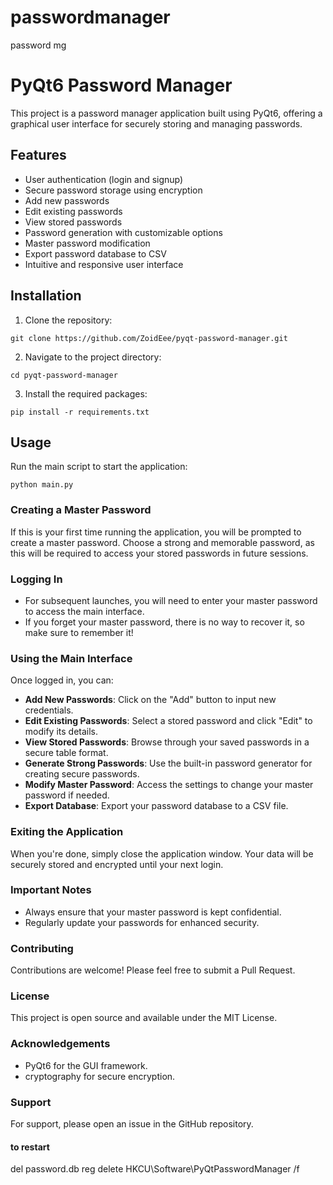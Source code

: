 # passwordmanager
password mg
# PyQt6 Password Manager

This project is a password manager application built using PyQt6, offering a graphical user interface for securely storing and managing passwords.

## Features
- User authentication (login and signup)
- Secure password storage using encryption
- Add new passwords
- Edit existing passwords
- View stored passwords
- Password generation with customizable options
- Master password modification
- Export password database to CSV
- Intuitive and responsive user interface


## Installation

1. Clone the repository:

  ``git clone https://github.com/ZoidEee/pyqt-password-manager.git``

2. Navigate to the project directory:

``cd pyqt-password-manager``

3. Install the required packages:

``pip install -r requirements.txt``


## Usage

Run the main script to start the application:


``python main.py``

### Creating a Master Password
If this is your first time running the application, you will be prompted to create a master password.
Choose a strong and memorable password, as this will be required to access your stored passwords in future sessions.
### Logging In
- For subsequent launches, you will need to enter your master password to access the main interface.
- If you forget your master password, there is no way to recover it, so make sure to remember it!
### Using the Main Interface
Once logged in, you can:
- **Add New Passwords**: Click on the "Add" button to input new credentials.
- **Edit Existing Passwords**: Select a stored password and click "Edit" to modify its details.
- **View Stored Passwords**: Browse through your saved passwords in a secure table format.
- **Generate Strong Passwords**: Use the built-in password generator for creating secure passwords.
- **Modify Master Password**: Access the settings to change your master password if needed.
- **Export Database**: Export your password database to a CSV file.
### Exiting the Application
When you're done, simply close the application window. Your data will be securely stored and encrypted until your next login.
### Important Notes
- Always ensure that your master password is kept confidential.
- Regularly update your passwords for enhanced security.
### Contributing
Contributions are welcome! Please feel free to submit a Pull Request.
### License
This project is open source and available under the MIT License.
### Acknowledgements
- PyQt6 for the GUI framework.
- cryptography for secure encryption.
### Support
For support, please open an issue in the GitHub repository.
#### to restart
del password.db
reg delete HKCU\Software\PyQtPasswordManager /f